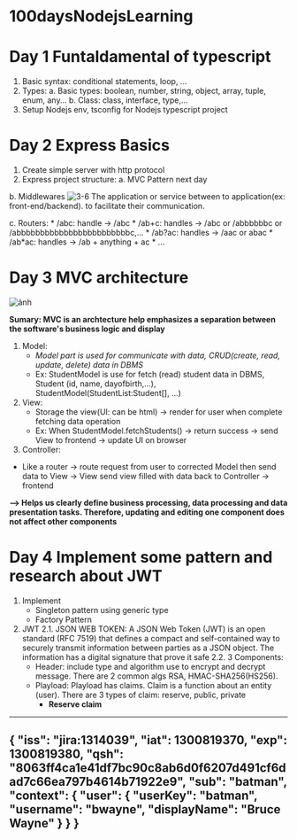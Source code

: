 # 100daysNodejsLearning

# Day 1 Funtaldamental of typescript
1. Basic syntax: conditional statements, loop, ...
2. Types:
   a. Basic types: boolean, number, string, object, array, tuple, enum, any...
   b. Class: class, interface, type,...
3. Setup Nodejs env, tsconfig for Nodejs typescript project

# Day 2 Express Basics
1. Create simple server with http protocol
2. Express project structure:
  a. MVC Pattern
   next day

  b. Middlewares
   ![3-6](https://github.com/USTriett/100daysNodejsLearning/assets/115467911/e6a5b1ea-cd17-478d-8c9f-c14f7f472b4b)
   The application or service between to application(ex: front-end/backend).
   to facilitate their communication.

  c. Routers:
      * /abc: handle -> /abc
      * /ab+c: handles -> /abc or /abbbbbbc or /abbbbbbbbbbbbbbbbbbbbbbbbc,...
      * /ab?ac: handles -> /aac or abac
      * /ab*ac: handles ->  /ab + anything + ac
      * ...
# Day 3 MVC architecture
![ảnh](https://github.com/USTriett/100daysNodejsLearning/assets/115467911/73409fd3-2cad-45e4-a8dc-9edc0512091a)

**Sumary: MVC is an archtecture help emphasizes a separation between the software's business logic and display**
1. Model:
   * _Model part is used for communicate with data, CRUD(create, read, update, delete) data in DBMS_
   * Ex: StudentModel is use for fetch (read) student data in DBMS, Student (id, name, dayofbirth,...), StudentModel(StudentList:Student[], ...) 
2. View:
   * Storage the view(UI: can be html) -> render for user when complete fetching data operation
   * Ex: When StudentModel.fetchStudents() -> return success -> send View to frontend -> update UI on browser 
3. Controller:
  * Like a router -> route request from user to corrected Model then send data to View -> View send view filled with data back to Controller -> frontend

**--> Helps us clearly define business processing, data processing and data presentation tasks. Therefore, updating and editing one component does not affect other components**

# Day 4 Implement some pattern and research about JWT
1. Implement
   * Singleton pattern using generic type
   * Factory Pattern
2. JWT
   2.1. JSON WEB TOKEN: A JSON Web Token (JWT) is an open standard (RFC 7519) that defines a compact and self-contained way to securely transmit information between parties as a JSON object. The information has a digital signature that prove it safe
   2.2. 3 Components:
   * Header: include type and algorithm use to encrypt and decrypt message. There are 2 common algs RSA, HMAC-SHA256(HS256). 
   * Playload: Playload has claims. Claim is a function about an entity (user). There are 3 types of claim: reserve, public, private
      * **Reserve claim**
---
   {
    "iss": "jira:1314039",
    "iat": 1300819370,
    "exp": 1300819380,
    "qsh": "8063ff4ca1e41df7bc90c8ab6d0f6207d491cf6dad7c66ea797b4614b71922e9",
    "sub": "batman",
    "context": {
        "user": {
            "userKey": "batman",
            "username": "bwayne",
            "displayName": "Bruce Wayne"
        }
       }
      }
---
   
   

   
   
